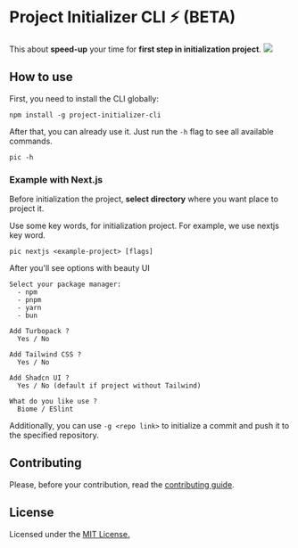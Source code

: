 # Project Initializer CLI ⚡️ (BETA)

This about **speed-up** your time for **first step in initialization project**.
<img src="https://maroon-spare-jay-600.mypinata.cloud/ipfs/bafkreigtw7ftlg66alsortigf37wytcm7ackow3o7zllo3vwihc2uypmt4" />

## How to use
First, you need to install the CLI globally:

```
npm install -g project-initializer-cli
```
After that, you can already use it. Just run the `-h` flag to see all available commands.

```
pic -h
```

### Example with Next.js
Before initialization the project, **select directory** where you want place to project it.

Use some key words, for initialization project. For example, we use nextjs key word. 

```
pic nextjs <example-project> [flags]
```
After you'll see options with beauty UI

```
Select your package manager:
  - npm
  - pnpm
  - yarn
  - bun
  
Add Turbopack ?
  Yes / No
  
Add Tailwind CSS ?
  Yes / No
  
Add Shadcn UI ?
  Yes / No (default if project without Tailwind)

What do you like use ?
  Biome / ESlint
```
Additionally, you can use `-g <repo link>` to initialize a commit and push it to the specified repository.

## Contributing
Please, before your contribution, read the <a href="https://github.com/HzDev3628/project-initializer-cli/blob/main/CONTRIBUTING.md">contributing guide</a>.

## License
Licensed under the <a href="https://github.com/HzDev3628/project-initializer-cli/blob/main/LICENSE">MIT License.</a>